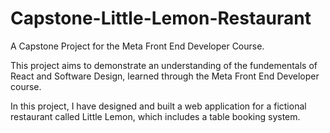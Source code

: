 # Capstone-Little-Lemon-Restaurant
A Capstone Project for the Meta Front End Developer Course. 

This project aims to demonstrate an understanding of the fundementals of React and Software Design, learned through the Meta Front End Developer course.  

In this project, I have designed and built a web application for a fictional restaurant called Little Lemon, which includes a table booking system. 



